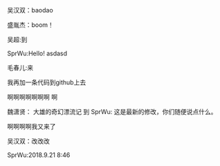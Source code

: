 

吴汉双：baodao

盛胤杰：boom！

吴超:到

SprWu:Hello!
asdasd


毛春儿:来


我再加一条代码到github上去

啊啊啊啊啊啊啊 啊

魏潇贤：
大雄的奇幻漂流记
到
SprWu: 这是最新的修改，你们随便说点什么。


啊啊啊啊我又来了

吴汉双：改改改

SprWu:2018.9.21 8:46




